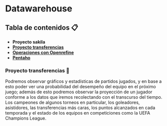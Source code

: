 # Datawarehouse  
## Tabla de contenidos 📋  
* **Proyecto sakila**
* [**Proyecto transferencias**](Proyecto)
* [**Operaciones con Openrefine**](Openrefine)
* [**Pentaho**](Pentaho)
### Proyecto transferencias 🚀  
Podremos observar gráficos y estadísticas de partidos jugados, y en base a esto poder ver una probabilidad del desempeño 
del equipo en el próximo juego; además de esto podremos observar la proyección de un jugador conforme a los datos que 
iremos recolectando con el transcurso del tiempo. Los campeones de algunos torneos en particular, los goleadores, asistidores, 
las transferencias más caras, los puntos alcanzados en cada temporada y el estado de los equipos en competiciones como la 
UEFA Champions League.
